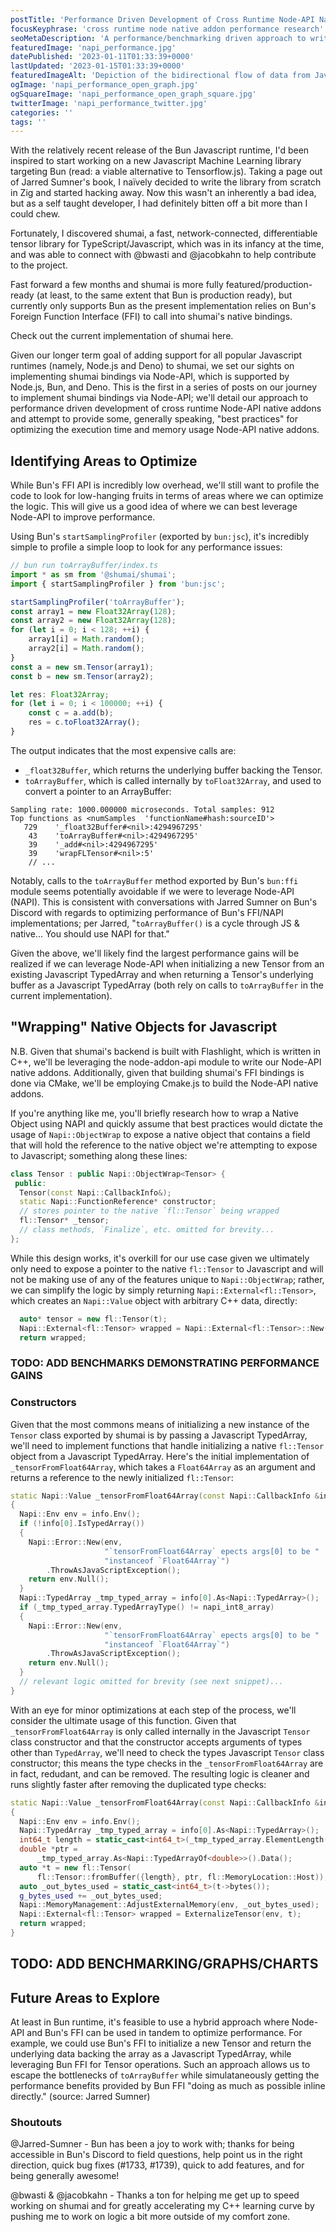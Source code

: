 ```yaml
---
postTitle: 'Performance Driven Development of Cross Runtime Node-API Native Addons (Part 1)'
focusKeyphrase: 'cross runtime node native addon performance research'
seoMetaDescription: 'A performance/benchmarking driven approach to writing Node Native Addons when targetting multiple Javascript runtimes.'
featuredImage: 'napi_performance.jpg'
datePublished: '2023-01-11T01:33:39+0000'
lastUpdated: '2023-01-15T01:33:39+0000'
featuredImageAlt: 'Depiction of the bidirectional flow of data from Javascript to C++ and vice versa.'
ogImage: 'napi_performance_open_graph.jpg'
ogSquareImage: 'napi_performance_open_graph_square.jpg'
twitterImage: 'napi_performance_twitter.jpg'
categories: ''
tags: ''
---
```


<script>
  import ExternalLink from '$lib/ux/blog/ExternalLink.svelte';
</script>

With the relatively recent release of the <ExternalLink ariaLabel="Learn more about Bun.sh Javascript runtime." href="https://bun.sh">Bun</ExternalLink> Javascript runtime, I'd been inspired to start working on a new Javascript Machine Learning library targeting Bun (read: a viable alternative to Tensorflow.js). Taking a page out of Jarred Sumner's book, I naïvely decided to write the library from scratch in Zig and started hacking away. Now this wasn't an inherently a bad idea, but as a self taught developer, I had definitely bitten off a bit more than I could chew.

Fortunately, I discovered <ExternalLink ariaLabel="Learn more about shumai, a fast, network-connected, differentiable tensor library for TypeScript (and JavaScript)." href="https://github.com/facebookresearch/shumai">shumai</ExternalLink>, a fast, network-connected, differentiable tensor library for TypeScript/Javascript, which was in its infancy at the time, and was able to connect with <ExternalLink ariaLabel="@bwasti Github profile." href="https://github.com/bwasti">@bwasti</ExternalLink> and <ExternalLink ariaLabel="@jacobkahn Github profile." href="https://github.com/jacobkahn">@jacobkahn</ExternalLink> to help contribute to the project.

Fast forward a few months and shumai is more fully featured/production-ready (at least, to the same extent that <ExternalLink ariaLabel="Learn more about Bun.sh Javascript runtime." href="https://bun.sh">Bun</ExternalLink> is production ready), but currently only supports Bun as the present implementation relies on Bun's Foreign Function Interface (FFI) to call into shumai's native bindings.

Check out the current implementation of shumai <ExternalLink ariaLabel="Check out the shumai codebase." href="https://github.com/facebookresearch/shumai">here</ExternalLink>.

Given our longer term goal of adding support for all popular Javascript runtimes (namely, Node.js and Deno) to shumai, we set our sights on implementing shumai bindings via Node-API, which is supported by Node.js, Bun, and Deno. This is the first in a series of posts on our journey to implement shumai bindings via Node-API; we'll detail our approach to performance driven development of cross runtime Node-API native addons and attempt to provide some, generally speaking, "best practices" for optimizing the execution time and memory usage Node-API native addons.

## Identifying Areas to Optimize

While Bun's FFI API is incredibly low overhead, we'll still want to profile the code to look for low-hanging fruits in terms of areas where we can optimize the logic. This will give us a good idea of where we can best leverage Node-API to improve performance.

Using Bun's `startSamplingProfiler` (exported by `bun:jsc`), it's incredibly simple to profile a simple loop to look for any performance issues:

```js
// bun run toArrayBuffer/index.ts
import * as sm from '@shumai/shumai';
import { startSamplingProfiler } from 'bun:jsc';

startSamplingProfiler('toArrayBuffer');
const array1 = new Float32Array(128);
const array2 = new Float32Array(128);
for (let i = 0; i < 128; ++i) {
	array1[i] = Math.random();
	array2[i] = Math.random();
}
const a = new sm.Tensor(array1);
const b = new sm.Tensor(array2);

let res: Float32Array;
for (let i = 0; i < 100000; ++i) {
	const c = a.add(b);
	res = c.toFloat32Array();
}
```

The output indicates that the most expensive calls are:

- `_float32Buffer`, which returns the underlying buffer backing the Tensor.
- `toArrayBuffer`, which is called internally by `toFloat32Array`, and used to convert a pointer to an ArrayBuffer:

```
Sampling rate: 1000.000000 microseconds. Total samples: 912
Top functions as <numSamples  'functionName#hash:sourceID'>
   729    '_float32Buffer#<nil>:4294967295'
    43    'toArrayBuffer#<nil>:4294967295'
    39    '_add#<nil>:4294967295'
    39    'wrapFLTensor#<nil>:5'
    // ...
```

Notably, calls to the `toArrayBuffer` method exported by Bun's `bun:ffi` module seems potentially avoidable if we were to leverage Node-API (NAPI). This is consistent with conversations with Jarred Sumner on Bun's Discord with regards to optimizing performance of Bun's FFI/NAPI implementations; <ExternalLink ariaLabel="read the discord convo RE FFI/NAPI performance" href="https://ptb.discord.com/channels/876711213126520882/1004133980272078938/1055064340501364756">per Jarred</ExternalLink>, "`toArrayBuffer()` is a cycle through JS & native... You should use NAPI for that."

Given the above, we'll likely find the largest performance gains will be realized if we can leverage Node-API when initializing a new Tensor from an existing Javascript TypedArray and when returning a Tensor's underlying buffer as a Javascript TypedArray (both rely on calls to `toArrayBuffer` in the current implementation).

## "Wrapping" Native Objects for Javascript

N.B. Given that shumai's backend is built with <ExternalLink ariaLabel="Learn more about Flashlight, a fast, flexible machine learning library written entirely in C++ from the Facebook AI Research and the creators of Torch, TensorFlow, Eigen and Deep Speech." href="https://github.com/flashlight/flashlight">Flashlight</ExternalLink>, which is written in C++, we'll be leveraging the <ExternalLink ariaLabel="Check out the node-addon-api docs." href="https://github.com/nodejs/node-addon-api">node-addon-api</ExternalLink> module to write our Node-API native addons. Additionally, given that building shumai's FFI bindings is done via CMake, we'll be employing <ExternalLink ariaLabel="Check out the Cmake.js repository." href="https://github.com/cmake-js/cmake-js">Cmake.js</ExternalLink> to build the Node-API native addons.

If you're anything like me, you'll briefly research how to wrap a Native Object using NAPI and quickly assume that best practices would dictate the usage of `Napi::ObjectWrap` to expose a native object that contains a field that will hold the reference to the native object we're attempting to expose to Javascript; something along these lines:

```cpp
class Tensor : public Napi::ObjectWrap<Tensor> {
 public:
  Tensor(const Napi::CallbackInfo&);
  static Napi::FunctionReference* constructor;
  // stores pointer to the native `fl::Tensor` being wrapped
  fl::Tensor* _tensor;
  // class methods, `Finalize`, etc. omitted for brevity...
};
```

While this design works, it's overkill for our use case given we ultimately only need to expose a pointer to the native `fl::Tensor` to Javascript and will not be making use of any of the features unique to `Napi::ObjectWrap`; rather, we can simplify the logic by simply returning `Napi::External<fl::Tensor>`, which creates an `Napi::Value` object with arbitrary C++ data, directly:

```cpp
  auto* tensor = new fl::Tensor(t);
  Napi::External<fl::Tensor> wrapped = Napi::External<fl::Tensor>::New(env, tensor, DeleteTensor);
  return wrapped;
```

### TODO: ADD BENCHMARKS DEMONSTRATING PERFORMANCE GAINS

### Constructors

Given that the most commons means of initializing a new instance of the `Tensor` class exported by shumai is by passing a Javascript TypedArray, we'll need to implement functions that handle initializing a native `fl::Tensor` object from a Javascript TypedArray. Here's the initial implementation of `_tensorFromFloat64Array`, which takes a `Float64Array` as an argument and returns a reference to the newly initialized `fl::Tensor`:

```cpp
static Napi::Value _tensorFromFloat64Array(const Napi::CallbackInfo &info)
{
  Napi::Env env = info.Env();
  if (!info[0].IsTypedArray())
  {
    Napi::Error::New(env,
                     "`tensorFromFloat64Array` epects args[0] to be "
                     "instanceof `Float64Array`")
        .ThrowAsJavaScriptException();
    return env.Null();
  }
  Napi::TypedArray _tmp_typed_array = info[0].As<Napi::TypedArray>();
  if (_tmp_typed_array.TypedArrayType() != napi_int8_array)
  {
    Napi::Error::New(env,
                     "`tensorFromFloat64Array` epects args[0] to be "
                     "instanceof `Float64Array`")
        .ThrowAsJavaScriptException();
    return env.Null();
  }
  // relevant logic omitted for brevity (see next snippet)...
}
```

With an eye for minor optimizations at each step of the process, we'll consider the ultimate usage of this function. Given that `_tensorFromFloat64Array` is only called internally in the Javascript `Tensor` class constructor and that the constructor accepts arguments of types other than `TypedArray`, we'll need to check the types Javascript `Tensor` class constructor; this means the type checks in the `_tensorFromFloat64Array` are in fact, redudant, and can be removed. The resulting logic is cleaner and runs slightly faster after removing the duplicated type checks:

```cpp
static Napi::Value _tensorFromFloat64Array(const Napi::CallbackInfo &info)
{
  Napi::Env env = info.Env();
  Napi::TypedArray _tmp_typed_array = info[0].As<Napi::TypedArray>();
  int64_t length = static_cast<int64_t>(_tmp_typed_array.ElementLength());
  double *ptr =
      _tmp_typed_array.As<Napi::TypedArrayOf<double>>().Data();
  auto *t = new fl::Tensor(
      fl::Tensor::fromBuffer({length}, ptr, fl::MemoryLocation::Host));
  auto _out_bytes_used = static_cast<int64_t>(t->bytes());
  g_bytes_used += _out_bytes_used;
  Napi::MemoryManagement::AdjustExternalMemory(env, _out_bytes_used);
  Napi::External<fl::Tensor> wrapped = ExternalizeTensor(env, t);
  return wrapped;
}
```

## TODO: ADD BENCHMARKING/GRAPHS/CHARTS

## Future Areas to Explore

At least in Bun runtime, it's feasible to use a hybrid approach where Node-API and Bun's FFI can be used in tandem to optimize performance. For example, we could use Bun's FFI to initialize a new Tensor and return the underlying data backing the array as a Javascript TypedArray, while leveraging Bun FFI for Tensor operations. Such an approach allows us to escape the bottlenecks of `toArrayBuffer` while simulataneously getting the performance benefits provided by Bun FFI "doing as much as possible inline directly." (<ExternalLink ariaLabel="Jarred Sumner discussion of FFI performance in Discord" href="https://ptb.discord.com/channels/876711213126520882/1004133980272078938/1055064571955650630">source: Jarred Sumner</ExternalLink>)

### Shoutouts

<p><ExternalLink ariaLabel="@Jarred-Sumner Github profile." href="https://github.com/Jarred-Sumner">@Jarred-Sumner</ExternalLink> - Bun has been a joy to work with; thanks for being accessible in <ExternalLink ariaLabel="Join Bun's Discord server." href="https://bun.sh/discord">Bun's Discord</ExternalLink> to field questions, help point us in the right direction, quick bug fixes (<ExternalLink ariaLabel="oven-sh/bun Issue #1733 - closed with fix." href="https://github.com/oven-sh/bun/issues/1733">#1733</ExternalLink>, <ExternalLink ariaLabel="oven-sh/bun Issue #1739 - closed with fix." href="https://github.com/oven-sh/bun/issues/1739">#1739</ExternalLink>), quick to add features, and for being generally awesome!</p>

<p><ExternalLink ariaLabel="@bwasti Github profile." href="https://github.com/bwasti">@bwasti</ExternalLink> & <ExternalLink ariaLabel="@jacobkahn Github profile." href="https://github.com/jacobkahn">@jacobkahn</ExternalLink> - Thanks a ton for helping me get up to speed working on shumai and for greatly accelerating my C++ learning curve by pushing me to work on logic a bit more outside of my comfort zone.</p>
